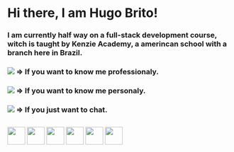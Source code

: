 <h1>Hi there, I am Hugo Brito! </h1>

<h3>I am currently half way on a full-stack development course, witch is taught by Kenzie Academy, a amerincan school with a branch here in Brazil.</h3>

<h3><a href="https://www.linkedin.com/in/hugo-brito-824348169/" target="_brank" ><img src="https://img.shields.io/badge/LinkedIn-0077B5?style=for-the-badge&logo=linkedin&logoColor=white" target="_brank"/></a> => If you want to know me professionaly.</h3>
<h3><a href="https://www.instagram.com/hugommbrito/" target="_brank" ><img src="https://img.shields.io/badge/Instagram-E4405F?style=for-the-badge&logo=instagram&logoColor=white" target="_brank"/></a> => If you want to know me personaly.</h3>
<h3><a href="https://api.whatsapp.com/send?phone=5583981893971" target="_brank" ><img src="https://img.shields.io/badge/WhatsApp-25D366?style=for-the-badge&logo=whatsapp&logoColor=white" target="_brank"/></a> => If you just want to chat.</h3>

##
<div>
    <img height="40px" src="https://cdn.jsdelivr.net/gh/devicons/devicon/icons/javascript/javascript-plain.svg" />
    <img height="40px" src="https://cdn.jsdelivr.net/gh/devicons/devicon/icons/html5/html5-plain-wordmark.svg" />
    <img height="40px" src="https://cdn.jsdelivr.net/gh/devicons/devicon/icons/css3/css3-plain-wordmark.svg" />
    <img height="40px" src="https://cdn.jsdelivr.net/gh/devicons/devicon/icons/react/react-original.svg" />
    <img height="40px" src="https://cdn.jsdelivr.net/gh/devicons/devicon/icons/typescript/typescript-plain.svg" />
    <img height="40px" src="https://cdn.jsdelivr.net/gh/devicons/devicon/icons/git/git-plain.svg" />
<!--     <img height="40px" src="https://cdn.jsdelivr.net/gh/devicons/devicon/icons/nodejs/nodejs-plain.svg" />
    <img height="40px" src="https://cdn.jsdelivr.net/gh/devicons/devicon/icons/postgresql/postgresql-plain-wordmark.svg" />
    <img height="40px" src="https://cdn.jsdelivr.net/gh/devicons/devicon/icons/python/python-original.svg" />
    <img height="40px" src="" />
    <img height="40px" src="" />
    <img height="40px" src="" />
    <img height="40px" src="" />
    <img height="40px" src="" /> -->

</div>


<!--
**hugommbrito/hugommbrito** is a ✨ _special_ ✨ repository because its `README.md` (this file) appears on your GitHub profile.

Here are some ideas to get you started:

- 🔭 I’m currently working on ...
- 🌱 I’m currently learning ...
- 👯 I’m looking to collaborate on ...
- 🤔 I’m looking for help with ...
- 💬 Ask me about ...
- 📫 How to reach me: ...
- 😄 Pronouns: ...
- ⚡ Fun fact: ...
-->
